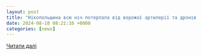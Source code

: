 ```yaml
---
layout: post
title: "Нікопольщина всю ніч потерпала від ворожої артилерії та дронів – АрміяInform"
date: 2024-08-10 08:21:16 +0000
categories: [news]
---
```


[Читати далі](https://armyinform.com.ua/2024/08/10/nikopolshhyna-vsyu-nich-poterpala-vid-vorozhoyi-artyleriyi-ta-droniv/)
